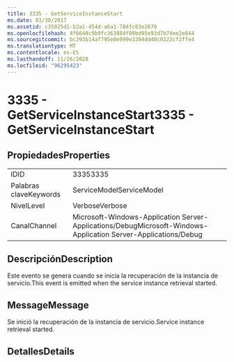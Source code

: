 ```yaml
---
title: 3335 - GetServiceInstanceStart
ms.date: 03/30/2017
ms.assetid: c35025d1-b2a1-454d-a6a1-784fc03e2670
ms.openlocfilehash: 4f6640c9b9fc363884f09bd95e93d7b74ee2e844
ms.sourcegitcommit: bc293b14af795e0e999e3304dd40c0222cf2ffe4
ms.translationtype: MT
ms.contentlocale: es-ES
ms.lasthandoff: 11/26/2020
ms.locfileid: "96295423"
---
```

# <a name="3335---getserviceinstancestart"></a><span data-ttu-id="76de6-102">3335 - GetServiceInstanceStart</span><span class="sxs-lookup"><span data-stu-id="76de6-102">3335 - GetServiceInstanceStart</span></span>

## <a name="properties"></a><span data-ttu-id="76de6-103">Propiedades</span><span class="sxs-lookup"><span data-stu-id="76de6-103">Properties</span></span>  
  
|||  
|-|-|  
|<span data-ttu-id="76de6-104">ID</span><span class="sxs-lookup"><span data-stu-id="76de6-104">ID</span></span>|<span data-ttu-id="76de6-105">3335</span><span class="sxs-lookup"><span data-stu-id="76de6-105">3335</span></span>|  
|<span data-ttu-id="76de6-106">Palabras clave</span><span class="sxs-lookup"><span data-stu-id="76de6-106">Keywords</span></span>|<span data-ttu-id="76de6-107">ServiceModel</span><span class="sxs-lookup"><span data-stu-id="76de6-107">ServiceModel</span></span>|  
|<span data-ttu-id="76de6-108">Nivel</span><span class="sxs-lookup"><span data-stu-id="76de6-108">Level</span></span>|<span data-ttu-id="76de6-109">Verbose</span><span class="sxs-lookup"><span data-stu-id="76de6-109">Verbose</span></span>|  
|<span data-ttu-id="76de6-110">Canal</span><span class="sxs-lookup"><span data-stu-id="76de6-110">Channel</span></span>|<span data-ttu-id="76de6-111">Microsoft-Windows-Application Server-Applications/Debug</span><span class="sxs-lookup"><span data-stu-id="76de6-111">Microsoft-Windows-Application Server-Applications/Debug</span></span>|  
  
## <a name="description"></a><span data-ttu-id="76de6-112">Descripción</span><span class="sxs-lookup"><span data-stu-id="76de6-112">Description</span></span>  

 <span data-ttu-id="76de6-113">Este evento se genera cuando se inicia la recuperación de la instancia de servicio.</span><span class="sxs-lookup"><span data-stu-id="76de6-113">This event is emitted when the service instance retrieval started.</span></span>  
  
## <a name="message"></a><span data-ttu-id="76de6-114">Message</span><span class="sxs-lookup"><span data-stu-id="76de6-114">Message</span></span>  

 <span data-ttu-id="76de6-115">Se inició la recuperación de la instancia de servicio.</span><span class="sxs-lookup"><span data-stu-id="76de6-115">Service instance retrieval started.</span></span>  
  
## <a name="details"></a><span data-ttu-id="76de6-116">Detalles</span><span class="sxs-lookup"><span data-stu-id="76de6-116">Details</span></span>
